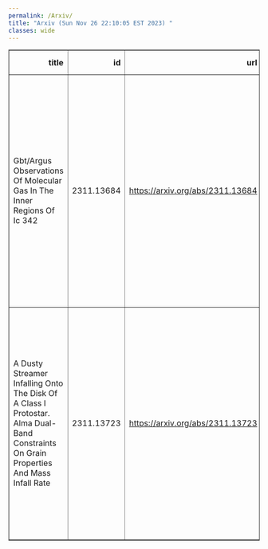 ```yaml
---
permalink: /Arxiv/
title: "Arxiv (Sun Nov 26 22:10:05 EST 2023) "
classes: wide
---
```

<table border="1" class="dataframe">
  <thead>
    <tr style="text-align: right;">
      <th>title</th>
      <th>id</th>
      <th>url</th>
      <th>authors</th>
      <th>Local Authors</th>
    </tr>
  </thead>
  <tbody>
    <tr>
      <td>Gbt/Argus Observations Of Molecular Gas In The Inner Regions Of Ic 342</td>
      <td>2311.13684</td>
      <td><a href="https://arxiv.org/abs/2311.13684" target="_blank">https://arxiv.org/abs/2311.13684</a></td>
      <td>Jialu Li, Andrew I Harris, Erik Rosolowsky, Amanda Kepley, David Frayer, Alberto Bolatto, Adam K Leroy, Jennifer Donovan Meyer, Sarah Church, Joshua Ott Gundersen, Kieran Cleary, Degas Team Members</td>
      <td>Adam Leroy</td>
    </tr>
    <tr>
      <td>A Dusty Streamer Infalling Onto The Disk Of A Class I Protostar. Alma   Dual-Band Constraints On Grain Properties And Mass Infall Rate</td>
      <td>2311.13723</td>
      <td><a href="https://arxiv.org/abs/2311.13723" target="_blank">https://arxiv.org/abs/2311.13723</a></td>
      <td>L. Cacciapuoti, E. Macias, A. Gupta, L. Testi, A. Miotello, C. Espaillat, M. Kuffmeier, S. Van Terwisga, J. Tobin, S. Grant, C. F. Manara, D. Segura-Cox, J. Wendeborn, R. S. Klessen, A. J. Maury, U. Lebreuilly, P. Hennebelle, S. Molinari</td>
      <td>Anjali Gupta</td>
    </tr>
  </tbody>
</table>